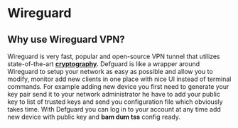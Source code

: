# Wireguard

## Why use Wireguard VPN?

Wireguard is very fast, popular and open-source VPN tunnel that utilizes state-of-the-art [**cryptography**](https://www.wireguard.com/protocol/)**.**
Defguard is like a wrapper around Wireguard to setup your network as easy as possible and allow you to modify,
monitor add new clients in one place with nice UI instead of terminal commands. For example adding new device you first need to generate your key
pair send it to your network administrator he have to add your public key to list of trusted keys and send you configuration
file which obviously takes time. With Defguard you can log in to your account at any time add new device with public key and **bam dum tss** config ready.
